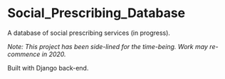 # Social_Prescribing_Database
A database of social prescribing services (in progress).

*Note: This project has been side-lined for the time-being. Work may re-commence in 2020.*

Built with Django back-end.
